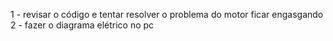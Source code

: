 1 - revisar o código e tentar resolver o problema do motor ficar engasgando
2 - fazer o diagrama elétrico no pc
